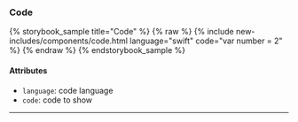 ### Code

{% storybook_sample title="Code" %}
{% raw %}
{%
  include new-includes/components/code.html
  language="swift"
  code="var number = 2"
%}
{% endraw %}
{% endstorybook_sample %}

#### Attributes

- `language`: code language
- `code`: code to show

---
